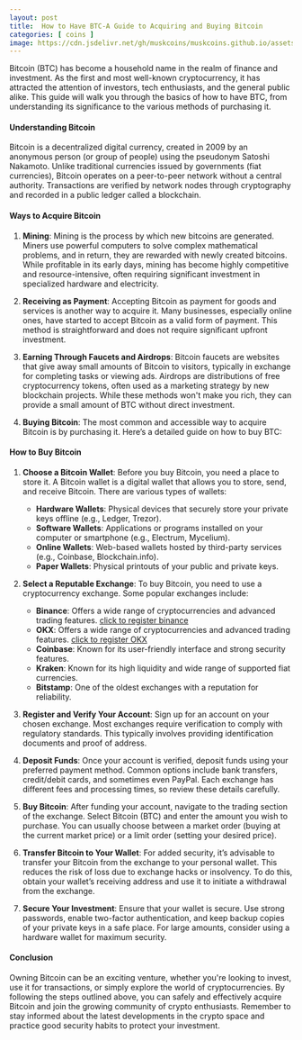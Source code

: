 ```yaml
---
layout: post
title:  How to Have BTC-A Guide to Acquiring and Buying Bitcoin
categories: [ coins ]
image: https://cdn.jsdelivr.net/gh/muskcoins/muskcoins.github.io/assets/images/btc-intro.webp
---
```

Bitcoin (BTC) has become a household name in the realm of finance and investment. As the first and most well-known cryptocurrency, it has attracted the attention of investors, tech enthusiasts, and the general public alike. This guide will walk you through the basics of how to have BTC, from understanding its significance to the various methods of purchasing it.

#### Understanding Bitcoin

Bitcoin is a decentralized digital currency, created in 2009 by an anonymous person (or group of people) using the pseudonym Satoshi Nakamoto. Unlike traditional currencies issued by governments (fiat currencies), Bitcoin operates on a peer-to-peer network without a central authority. Transactions are verified by network nodes through cryptography and recorded in a public ledger called a blockchain.

#### Ways to Acquire Bitcoin

1. **Mining**: Mining is the process by which new bitcoins are generated. Miners use powerful computers to solve complex mathematical problems, and in return, they are rewarded with newly created bitcoins. While profitable in its early days, mining has become highly competitive and resource-intensive, often requiring significant investment in specialized hardware and electricity.

2. **Receiving as Payment**: Accepting Bitcoin as payment for goods and services is another way to acquire it. Many businesses, especially online ones, have started to accept Bitcoin as a valid form of payment. This method is straightforward and does not require significant upfront investment.

3. **Earning Through Faucets and Airdrops**: Bitcoin faucets are websites that give away small amounts of Bitcoin to visitors, typically in exchange for completing tasks or viewing ads. Airdrops are distributions of free cryptocurrency tokens, often used as a marketing strategy by new blockchain projects. While these methods won't make you rich, they can provide a small amount of BTC without direct investment.

4. **Buying Bitcoin**: The most common and accessible way to acquire Bitcoin is by purchasing it. Here’s a detailed guide on how to buy BTC:

#### How to Buy Bitcoin

1. **Choose a Bitcoin Wallet**: Before you buy Bitcoin, you need a place to store it. A Bitcoin wallet is a digital wallet that allows you to store, send, and receive Bitcoin. There are various types of wallets:
   - **Hardware Wallets**: Physical devices that securely store your private keys offline (e.g., Ledger, Trezor).
   - **Software Wallets**: Applications or programs installed on your computer or smartphone (e.g., Electrum, Mycelium).
   - **Online Wallets**: Web-based wallets hosted by third-party services (e.g., Coinbase, Blockchain.info).
   - **Paper Wallets**: Physical printouts of your public and private keys.

2. **Select a Reputable Exchange**: To buy Bitcoin, you need to use a cryptocurrency exchange. Some popular exchanges include:
   - **Binance**: Offers a wide range of cryptocurrencies and advanced trading features. [click to register binance](/302.html?target=https://www.okx.com/join/65103688)
   - **OKX**: Offers a wide range of cryptocurrencies and advanced trading features. [click to register OKX](/302.html?target=https://accounts.binance.com/register?ref=ZGR4DOXV)
   - **Coinbase**: Known for its user-friendly interface and strong security features.
   - **Kraken**: Known for its high liquidity and wide range of supported fiat currencies.
   - **Bitstamp**: One of the oldest exchanges with a reputation for reliability.

3. **Register and Verify Your Account**: Sign up for an account on your chosen exchange. Most exchanges require verification to comply with regulatory standards. This typically involves providing identification documents and proof of address.

4. **Deposit Funds**: Once your account is verified, deposit funds using your preferred payment method. Common options include bank transfers, credit/debit cards, and sometimes even PayPal. Each exchange has different fees and processing times, so review these details carefully.

5. **Buy Bitcoin**: After funding your account, navigate to the trading section of the exchange. Select Bitcoin (BTC) and enter the amount you wish to purchase. You can usually choose between a market order (buying at the current market price) or a limit order (setting your desired price).

6. **Transfer Bitcoin to Your Wallet**: For added security, it’s advisable to transfer your Bitcoin from the exchange to your personal wallet. This reduces the risk of loss due to exchange hacks or insolvency. To do this, obtain your wallet’s receiving address and use it to initiate a withdrawal from the exchange.

7. **Secure Your Investment**: Ensure that your wallet is secure. Use strong passwords, enable two-factor authentication, and keep backup copies of your private keys in a safe place. For large amounts, consider using a hardware wallet for maximum security.

#### Conclusion

Owning Bitcoin can be an exciting venture, whether you're looking to invest, use it for transactions, or simply explore the world of cryptocurrencies. By following the steps outlined above, you can safely and effectively acquire Bitcoin and join the growing community of crypto enthusiasts. Remember to stay informed about the latest developments in the crypto space and practice good security habits to protect your investment.